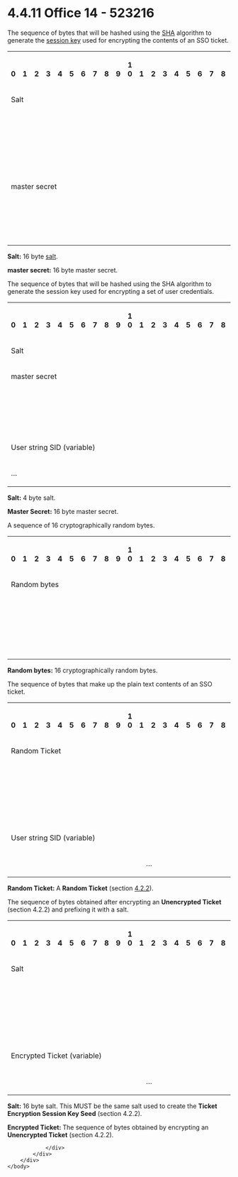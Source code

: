 <html dir="LTR" xmlns:mshelp="http://msdn.microsoft.com/mshelp" xmlns:ddue="http://ddue.schemas.microsoft.com/authoring/2003/5" xmlns:xlink="http://www.w3.org/1999/xlink" xmlns:tool="http://www.microsoft.com/tooltip">
    <head>
        <meta http-equiv="Content-Type" content="text/html; CHARSET=utf-8"></meta>
        <meta name="save" content="history"></meta>
        <title>4.4.11 Office 14 - 523216</title>
        <xml>
            <mshelp:toctitle title="4.4.11 Office 14 - 523216"></mshelp:toctitle>
            <mshelp:rltitle title="[MS-CANARYBLOCK]: Office 14 - 523216"></mshelp:rltitle>
            <mshelp:keyword index="A" term="e3f72cb7-5cc6-4813-aceb-0662f2f8ee98"></mshelp:keyword>
            <mshelp:attr name="DCSext.ContentType" value="open specification"></mshelp:attr>
            <mshelp:attr name="AssetID" value="e3f72cb7-5cc6-4813-aceb-0662f2f8ee98"></mshelp:attr>
            <mshelp:attr name="TopicType" value="kbRef"></mshelp:attr>
            <mshelp:attr name="DCSext.Title" value="[MS-CANARYBLOCK]: Office 14 - 523216" />
        </xml>
    </head>
    <body>
        <div id="header">
            <h1 class="heading">4.4.11 Office 14 - 523216</h1>
        </div>
        <div id="mainSection">
            <div id="mainBody">
                <div id="allHistory" class="saveHistory"></div>
                <div id="sectionSection0" class="section" name="collapseableSection">
                    

<p>The sequence of bytes that will be hashed using the <a href="f6104033-4e55-48ec-9da1-1b5b736b4dec.htm#gt_c539c73e-560a-4ab8-a299-93cb642756a5">SHA</a> algorithm to generate
the <a href="f6104033-4e55-48ec-9da1-1b5b736b4dec.htm#gt_4f67a585-fb00-4166-93e8-cf4abca8226d">session key</a> used for
encrypting the contents of an SSO ticket.</p>

<p> </p>

<table>
 <tr>
  <th><p><br>0</p></th>
  <th><p><br>1</p></th>
  <th><p><br>2</p></th>
  <th><p><br>3</p></th>
  <th><p><br>4</p></th>
  <th><p><br>5</p></th>
  <th><p><br>6</p></th>
  <th><p><br>7</p></th>
  <th><p><br>8</p></th>
  <th><p><br>9</p></th>
  <th><p>1<br>0</p></th>
  <th><p><br>1</p></th>
  <th><p><br>2</p></th>
  <th><p><br>3</p></th>
  <th><p><br>4</p></th>
  <th><p><br>5</p></th>
  <th><p><br>6</p></th>
  <th><p><br>7</p></th>
  <th><p><br>8</p></th>
  <th><p><br>9</p></th>
  <th><p>2<br>0</p></th>
  <th><p><br>1</p></th>
  <th><p><br>2</p></th>
  <th><p><br>3</p></th>
  <th><p><br>4</p></th>
  <th><p><br>5</p></th>
  <th><p><br>6</p></th>
  <th><p><br>7</p></th>
  <th><p><br>8</p></th>
  <th><p><br>9</p></th>
  <th><p>3<br>0</p></th>
  <th><p><br>1</p></th>
 </tr>
 <tr>
  <td colspan="32">
  <p><span>Salt</span></p>
  </td>
 </tr>
 <tr>
  <td colspan="32">
  <p><span> </span></p>
  </td>
 </tr>
 <tr>
  <td colspan="32">
  <p><span> </span></p>
  </td>
 </tr>
 <tr>
  <td colspan="32">
  <p><span> </span></p>
  </td>
 </tr>
 <tr>
  <td colspan="32">
  <p><span>master secret</span></p>
  </td>
 </tr>
 <tr>
  <td colspan="32">
  <p><span> </span></p>
  </td>
 </tr>
 <tr>
  <td colspan="32">
  <p><span> </span></p>
  </td>
 </tr>
 <tr>
  <td colspan="32">
  <p><span> </span></p>
  </td>
 </tr>
</table>

<p> </p>

<p><b>Salt:</b> 16 byte <a href="f6104033-4e55-48ec-9da1-1b5b736b4dec.htm#gt_1672c769-f184-404a-9575-e637fd3a43ed">salt</a>.</p>

<p><b>master secret:</b> 16 byte master secret.</p>

<p>The sequence of bytes that will be hashed using the SHA
algorithm to generate the session key used for encrypting a set of user
credentials.</p>

<p> </p>

<table>
 <tr>
  <th><p><br>0</p></th>
  <th><p><br>1</p></th>
  <th><p><br>2</p></th>
  <th><p><br>3</p></th>
  <th><p><br>4</p></th>
  <th><p><br>5</p></th>
  <th><p><br>6</p></th>
  <th><p><br>7</p></th>
  <th><p><br>8</p></th>
  <th><p><br>9</p></th>
  <th><p>1<br>0</p></th>
  <th><p><br>1</p></th>
  <th><p><br>2</p></th>
  <th><p><br>3</p></th>
  <th><p><br>4</p></th>
  <th><p><br>5</p></th>
  <th><p><br>6</p></th>
  <th><p><br>7</p></th>
  <th><p><br>8</p></th>
  <th><p><br>9</p></th>
  <th><p>2<br>0</p></th>
  <th><p><br>1</p></th>
  <th><p><br>2</p></th>
  <th><p><br>3</p></th>
  <th><p><br>4</p></th>
  <th><p><br>5</p></th>
  <th><p><br>6</p></th>
  <th><p><br>7</p></th>
  <th><p><br>8</p></th>
  <th><p><br>9</p></th>
  <th><p>3<br>0</p></th>
  <th><p><br>1</p></th>
 </tr>
 <tr>
  <td colspan="32">
  <p><span>Salt</span></p>
  </td>
 </tr>
 <tr>
  <td colspan="32">
  <p><span>master secret</span></p>
  </td>
 </tr>
 <tr>
  <td colspan="32">
  <p><span> </span></p>
  </td>
 </tr>
 <tr>
  <td colspan="32">
  <p><span> </span></p>
  </td>
 </tr>
 <tr>
  <td colspan="32">
  <p><span> </span></p>
  </td>
 </tr>
 <tr>
  <td colspan="32">
  <p><span>User string SID (variable)</span></p>
  </td>
 </tr>
 <tr>
  <td colspan="32">
  <p><span>…</span></p>
  </td>
 </tr>
</table>

<p> </p>

<p><b>Salt:</b> 4 byte salt.</p>

<p><b>Master Secret:</b> 16 byte master secret.</p>

<p>A sequence of 16 cryptographically random bytes.</p>

<p> </p>

<table>
 <tr>
  <th><p><br>0</p></th>
  <th><p><br>1</p></th>
  <th><p><br>2</p></th>
  <th><p><br>3</p></th>
  <th><p><br>4</p></th>
  <th><p><br>5</p></th>
  <th><p><br>6</p></th>
  <th><p><br>7</p></th>
  <th><p><br>8</p></th>
  <th><p><br>9</p></th>
  <th><p>1<br>0</p></th>
  <th><p><br>1</p></th>
  <th><p><br>2</p></th>
  <th><p><br>3</p></th>
  <th><p><br>4</p></th>
  <th><p><br>5</p></th>
  <th><p><br>6</p></th>
  <th><p><br>7</p></th>
  <th><p><br>8</p></th>
  <th><p><br>9</p></th>
  <th><p>2<br>0</p></th>
  <th><p><br>1</p></th>
  <th><p><br>2</p></th>
  <th><p><br>3</p></th>
  <th><p><br>4</p></th>
  <th><p><br>5</p></th>
  <th><p><br>6</p></th>
  <th><p><br>7</p></th>
  <th><p><br>8</p></th>
  <th><p><br>9</p></th>
  <th><p>3<br>0</p></th>
  <th><p><br>1</p></th>
 </tr>
 <tr>
  <td colspan="32">
  <p><span>Random bytes</span></p>
  </td>
 </tr>
 <tr>
  <td colspan="32">
  <p><span> </span></p>
  </td>
 </tr>
 <tr>
  <td colspan="32">
  <p><span> </span></p>
  </td>
 </tr>
 <tr>
  <td colspan="32">
  <p><span> </span></p>
  </td>
 </tr>
</table>

<p> </p>

<p><b>Random bytes:</b> 16 cryptographically random bytes.</p>

<p>The sequence of bytes that make up the plain text contents
of an SSO ticket.</p>

<p> </p>

<table>
 <tr>
  <th><p><br>0</p></th>
  <th><p><br>1</p></th>
  <th><p><br>2</p></th>
  <th><p><br>3</p></th>
  <th><p><br>4</p></th>
  <th><p><br>5</p></th>
  <th><p><br>6</p></th>
  <th><p><br>7</p></th>
  <th><p><br>8</p></th>
  <th><p><br>9</p></th>
  <th><p>1<br>0</p></th>
  <th><p><br>1</p></th>
  <th><p><br>2</p></th>
  <th><p><br>3</p></th>
  <th><p><br>4</p></th>
  <th><p><br>5</p></th>
  <th><p><br>6</p></th>
  <th><p><br>7</p></th>
  <th><p><br>8</p></th>
  <th><p><br>9</p></th>
  <th><p>2<br>0</p></th>
  <th><p><br>1</p></th>
  <th><p><br>2</p></th>
  <th><p><br>3</p></th>
  <th><p><br>4</p></th>
  <th><p><br>5</p></th>
  <th><p><br>6</p></th>
  <th><p><br>7</p></th>
  <th><p><br>8</p></th>
  <th><p><br>9</p></th>
  <th><p>3<br>0</p></th>
  <th><p><br>1</p></th>
 </tr>
 <tr>
  <td colspan="32">
  <p><span>Random Ticket</span></p>
  </td>
 </tr>
 <tr>
  <td colspan="32">
  <p><span> </span></p>
  </td>
 </tr>
 <tr>
  <td colspan="32">
  <p><span> </span></p>
  </td>
 </tr>
 <tr>
  <td colspan="32">
  <p><span> </span></p>
  </td>
 </tr>
 <tr>
  <td colspan="32">
  <p><span>User string SID (variable)</span></p>
  </td>
 </tr>
 <tr>
  <td colspan="32">
  <p><span>                                                                       …          </span></p>
  </td>
 </tr>
</table>

<p> </p>

<p><b>Random Ticket: </b>A <b>Random Ticket</b> (section <a href="a216dd15-2641-4bcb-9f22-a9d5b67a8970.htm">4.2.2</a>).</p>

<p>The sequence of bytes obtained after encrypting an <b>Unencrypted
Ticket</b> (section 4.2.2) and prefixing it with a salt.</p>

<p> </p>

<table>
 <tr>
  <th><p><br>0</p></th>
  <th><p><br>1</p></th>
  <th><p><br>2</p></th>
  <th><p><br>3</p></th>
  <th><p><br>4</p></th>
  <th><p><br>5</p></th>
  <th><p><br>6</p></th>
  <th><p><br>7</p></th>
  <th><p><br>8</p></th>
  <th><p><br>9</p></th>
  <th><p>1<br>0</p></th>
  <th><p><br>1</p></th>
  <th><p><br>2</p></th>
  <th><p><br>3</p></th>
  <th><p><br>4</p></th>
  <th><p><br>5</p></th>
  <th><p><br>6</p></th>
  <th><p><br>7</p></th>
  <th><p><br>8</p></th>
  <th><p><br>9</p></th>
  <th><p>2<br>0</p></th>
  <th><p><br>1</p></th>
  <th><p><br>2</p></th>
  <th><p><br>3</p></th>
  <th><p><br>4</p></th>
  <th><p><br>5</p></th>
  <th><p><br>6</p></th>
  <th><p><br>7</p></th>
  <th><p><br>8</p></th>
  <th><p><br>9</p></th>
  <th><p>3<br>0</p></th>
  <th><p><br>1</p></th>
 </tr>
 <tr>
  <td colspan="32">
  <p><span>Salt</span></p>
  </td>
 </tr>
 <tr>
  <td colspan="32">
  <p><span> </span></p>
  </td>
 </tr>
 <tr>
  <td colspan="32">
  <p><span> </span></p>
  </td>
 </tr>
 <tr>
  <td colspan="32">
  <p><span> </span></p>
  </td>
 </tr>
 <tr>
  <td colspan="32">
  <p><span>Encrypted Ticket (variable)</span></p>
  </td>
 </tr>
 <tr>
  <td colspan="32">
  <p><span>                                                                       …        </span></p>
  </td>
 </tr>
</table>

<p> </p>

<p><b>Salt:</b> 16 byte salt. This MUST be the same salt used
to create the <b>Ticket Encryption Session Key Seed</b> (section 4.2.2).</p>

<p><b>Encrypted Ticket: </b>The sequence of bytes obtained by
encrypting an <b>Unencrypted Ticket</b> (section 4.2.2). </p>


                </div>
            </div>
        </div>
    </body>
</html>